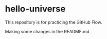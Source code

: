 # hello-universe
This repository is for practicing the GitHub Flow.

Making some changes in the README.md
